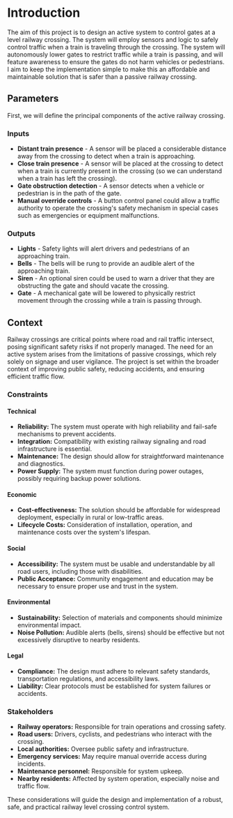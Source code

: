 # Introduction
The aim of this project is to design an active system to control gates at a level railway crossing. The system will employ sensors and logic to safely control traffic when a train is traveling through the crossing. The system will autonomously lower gates to restrict traffic while a train is passing, and will feature awareness to ensure the gates do not harm vehicles or pedestrians. I aim to keep the implementation simple to make this an affordable and maintainable solution that is safer than a passive railway crossing. 

## Parameters
First, we will define the principal components of the active railway crossing. 
### Inputs
- **Distant train presence** - A sensor will be placed a considerable distance away from the crossing to detect when a train is approaching.
- **Close train presence** - A sensor will be placed at the crossing to detect when a train is currently present in the crossing (so we can understand when a train has left the crossing). 
- **Gate obstruction detection** - A sensor detects when a vehicle or pedestrian is in the path of the gate.
- **Manual override controls** - A button control panel could allow a traffic authority to operate the crossing's safety mechanism in special cases such as emergencies or equipment malfunctions. 

### Outputs
- **Lights** - Safety lights will alert drivers and pedestrians of an approaching train. 
- **Bells** - The bells will be rung to provide an audible alert of the approaching train.
- **Siren** - An optional siren could be used to warn a driver that they are obstructing the gate and should vacate the crossing. 
- **Gate** - A mechanical gate will be lowered to physically restrict movement through the crossing while a train is passing through. 

## Context
Railway crossings are critical points where road and rail traffic intersect, posing significant safety risks if not properly managed. The need for an active system arises from the limitations of passive crossings, which rely solely on signage and user vigilance. The project is set within the broader context of improving public safety, reducing accidents, and ensuring efficient traffic flow.

### Constraints
#### Technical
- **Reliability:** The system must operate with high reliability and fail-safe mechanisms to prevent accidents.
- **Integration:** Compatibility with existing railway signaling and road infrastructure is essential.
- **Maintenance:** The design should allow for straightforward maintenance and diagnostics.
- **Power Supply:** The system must function during power outages, possibly requiring backup power solutions.

#### Economic
- **Cost-effectiveness:** The solution should be affordable for widespread deployment, especially in rural or low-traffic areas.
- **Lifecycle Costs:** Consideration of installation, operation, and maintenance costs over the system's lifespan.

#### Social
- **Accessibility:** The system must be usable and understandable by all road users, including those with disabilities.
- **Public Acceptance:** Community engagement and education may be necessary to ensure proper use and trust in the system.

#### Environmental
- **Sustainability:** Selection of materials and components should minimize environmental impact.
- **Noise Pollution:** Audible alerts (bells, sirens) should be effective but not excessively disruptive to nearby residents.

#### Legal
- **Compliance:** The design must adhere to relevant safety standards, transportation regulations, and accessibility laws.
- **Liability:** Clear protocols must be established for system failures or accidents.

### Stakeholders
- **Railway operators:** Responsible for train operations and crossing safety.
- **Road users:** Drivers, cyclists, and pedestrians who interact with the crossing.
- **Local authorities:** Oversee public safety and infrastructure.
- **Emergency services:** May require manual override access during incidents.
- **Maintenance personnel:** Responsible for system upkeep.
- **Nearby residents:** Affected by system operation, especially noise and traffic flow.

These considerations will guide the design and implementation of a robust, safe, and practical railway level crossing control system.